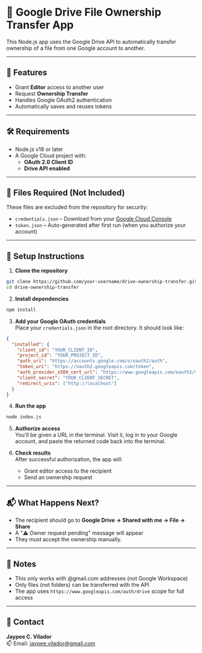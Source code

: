 # 📁 Google Drive File Ownership Transfer App
This Node.js app uses the Google Drive API to automatically transfer ownership of a file from one Google account to another.

---

## 🚀 Features
- Grant **Editor** access to another user
- Request **Ownership Transfer**
- Handles Google OAuth2 authentication
- Automatically saves and reuses tokens

---

## 🛠 Requirements
- Node.js v18 or later
- A Google Cloud project with:
  - **OAuth 2.0 Client ID**
  - **Drive API enabled**

---

## 🔐 Files Required (Not Included)
These files are excluded from the repository for security:
- `credentials.json` – Download from your [Google Cloud Console](https://console.cloud.google.com/apis/credentials)
- `token.json` – Auto-generated after first run (when you authorize your account)

---

## 🧪 Setup Instructions

1. **Clone the repository**
```bash
git clone https://github.com/your-username/drive-ownership-transfer.git
cd drive-ownership-transfer
```

2. **Install dependencies**
```bash
npm install
```

3. **Add your Google OAuth credentials**  
Place your `credentials.json` in the root directory. It should look like:
```json
{
  "installed": {
    "client_id": "YOUR_CLIENT_ID",
    "project_id": "YOUR_PROJECT_ID",
    "auth_uri": "https://accounts.google.com/o/oauth2/auth",
    "token_uri": "https://oauth2.googleapis.com/token",
    "auth_provider_x509_cert_url": "https://www.googleapis.com/oauth2/v1/certs",
    "client_secret": "YOUR_CLIENT_SECRET",
    "redirect_uris": ["http://localhost"]
  }
}
```

4. **Run the app**
```bash
node index.js
```

5. **Authorize access**  
You'll be given a URL in the terminal. Visit it, log in to your Google account, and paste the returned code back into the terminal.

6. **Check results**  
After successful authorization, the app will:
   - Grant editor access to the recipient
   - Send an ownership request

---

## 📬 What Happens Next?
- The recipient should go to **Google Drive → Shared with me → File → Share**
- A "⚠️ Owner request pending" message will appear
- They must accept the ownership manually.

---

## 📄 Notes
- This only works with @gmail.com addresses (not Google Workspace)
- Only files (not folders) can be transferred with the API
- The app uses `https://www.googleapis.com/auth/drive` scope for full access

---

## 📧 Contact
**Jaypee C. Vilador**  
📫 Email: jaypee.vilador@gmail.com
